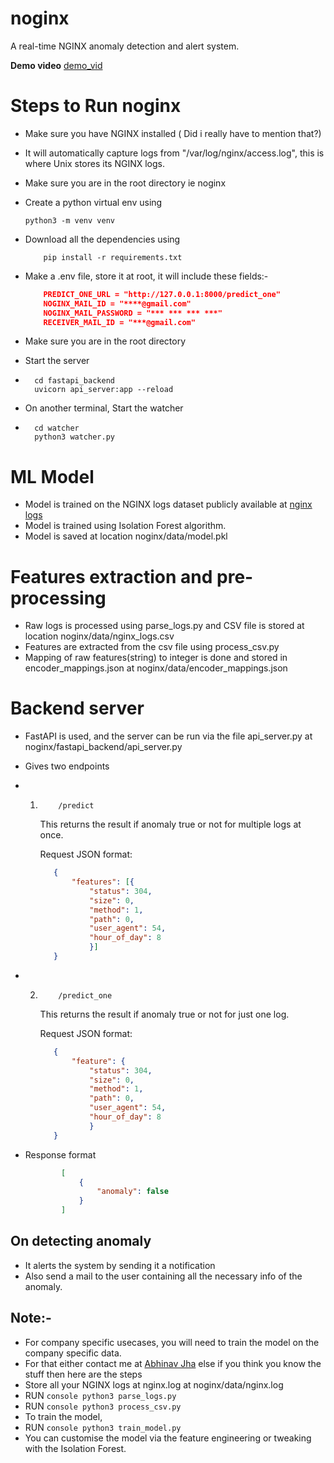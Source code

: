 # noginx

A real-time NGINX anomaly detection and alert system.

**Demo video**
[demo_vid](https://github.com/user-attachments/assets/12cd769f-bc5b-4431-8f81-14718dbf2cec)

# Steps to Run noginx
- Make sure you have NGINX installed ( Did i really have to mention that?)
- It will automatically capture logs from "/var/log/nginx/access.log", this is where Unix stores its NGINX logs.
- Make sure you are in the root directory ie noginx
- Create a python virtual env using
    ```console 
    python3 -m venv venv
    ```
- Download all the dependencies using
    ```console
        pip install -r requirements.txt
    ```

- Make a .env file, store it at root, it will include these fields:-
    ```json
        PREDICT_ONE_URL = "http://127.0.0.1:8000/predict_one"
        NOGINX_MAIL_ID = "****@gmail.com"
        NOGINX_MAIL_PASSWORD = "*** *** *** ***"
        RECEIVER_MAIL_ID = "***@gmail.com"
    ```
- Make sure you are in the root directory
- Start the server
- ```console
    cd fastapi_backend
    uvicorn api_server:app --reload
  ```
- On another terminal, Start the watcher
- ```console
    cd watcher
    python3 watcher.py
  ```


# ML Model
- Model is trained on the NGINX logs dataset publicly available at [nginx logs](https://github.com/elastic/examples/blob/master/Common%20Data%20Formats/nginx_logs/README.md)
- Model is trained using Isolation Forest algorithm.
- Model is saved at location noginx/data/model.pkl

# Features extraction and pre-processing
- Raw logs is processed using parse_logs.py and CSV file is stored at location noginx/data/nginx_logs.csv
- Features are extracted from the csv file using process_csv.py
- Mapping of raw features(string) to integer is done and stored in encoder_mappings.json at noginx/data/encoder_mappings.json

# Backend server
- FastAPI is used, and the server can be run via the file api_server.py at noginx/fastapi_backend/api_server.py
- Gives two endpoints
- 1.
     ```console
         /predict
     ```
     This returns the result if anomaly true or not for multiple logs at once.

     Request JSON format:
     ```json
        {
            "features": [{
                "status": 304,
                "size": 0,
                "method": 1,
                "path": 0,
                "user_agent": 54,
                "hour_of_day": 8
                }]
        }
     ```
- 2.
     ```console
         /predict_one
     ```
     This returns the result if anomaly true or not for just one log.

     Request JSON format:
     ```json
        {
            "feature": {
                "status": 304,
                "size": 0,
                "method": 1,
                "path": 0,
                "user_agent": 54,
                "hour_of_day": 8
                }
        }
     ```
    
- Response format
    ```json
            [
                {
                    "anomaly": false
                }
            ]
    ```

## On detecting anomaly
 - It alerts the system by sending it a notification
 - Also send a mail to the user containing all the necessary info of the anomaly.

## Note:-
- For company specific usecases, you will need to train the model on the company specific data.
- For that either contact me at [Abhinav Jha](www.x.com/AbhinavXJ) else if you think you know the stuff then here are the steps
- Store all your NGINX logs at nginx.log at noginx/data/nginx.log
- RUN ```console
        python3 parse_logs.py
        ```
- RUN ```console
        python3 process_csv.py
      ```
- To train the model,
- RUN ```console
        python3 train_model.py
      ```
- You can customise the model via the feature engineering or tweaking with the Isolation Forest.